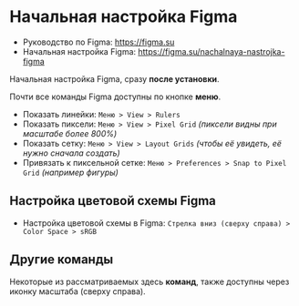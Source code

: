 # Начальная настройка Figma
* Руководство по Figma: https://figma.su
* Начальная настройка Figma: https://figma.su/nachalnaya-nastrojka-figma

Начальная настройка Figma, сразу **после установки**.

Почти все команды Figma доступны по кнопке **меню**.

* Показать линейки: `Меню > View > Rulers`
* Показать пиксели: `Меню > View > Pixel Grid` *(пиксели видны при масштабе более 800%)*
* Показать сетку: `Меню > View > Layout Grids` *(чтобы её увидеть, её нужно сначала создать)*
* Привязать к пиксельной сетке: `Меню > Preferences > Snap to Pixel Grid` *(например фигуры)*

## Настройка цветовой схемы Figma
* Настройка цветовой схемы в Figma: `Стрелка вниз (сверху справа) > Color Space > sRGB`

## Другие команды
Некоторые из рассматриваемых здесь **команд**, также доступны через иконку масштаба (сверху справа).
